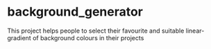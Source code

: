 # background_generator
This project helps people to select their favourite and suitable linear-gradient of background colours in their projects
